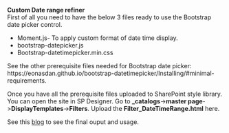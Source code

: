 
<b>Custom Date range refiner</b><br/>
First of all you need to have the below 3 files ready to use the Bootstrap date picker control.
<ul>
<li>
Moment.js- To apply custom format of date time display.</li>
<li>
bootstrap-datepicker.js</li>
<li>
Bootstrap-datetimepicker.min.css</li>
</ul>
See the other prerequisite files needed for Bootstrap date picker: https://eonasdan.github.io/bootstrap-datetimepicker/Installing/#minimal-requirements.

Once you have all the prerequisite  files uploaded to SharePoint style library. You can open the site in SP Designer. Go to <b>_catalogs</b>-><b>master page</b>-><b>DisplayTemplates</b>-><b>Filters</b>. Upload the <b>Filter_DateTimeRange.html</b> here.

See this <a href="http://unnieayilliath.com/2015/07/08/custom-date-time-refiner-template-for-sharepoint-2013/" target="_blank">blog</a> to see the final ouput and usage.











